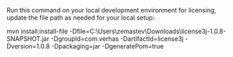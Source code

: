 Run this command on your local development environment for licensing, update the file path as needed for your local setup:

mvn install:install-file -Dfile=C:\Users\zemastev\Downloads\license3j-1.0.8-SNAPSHOT.jar -DgroupId=com.verhas -DartifactId=license3j -Dversion=1.0.8 -Dpackaging=jar -DgeneratePom=true